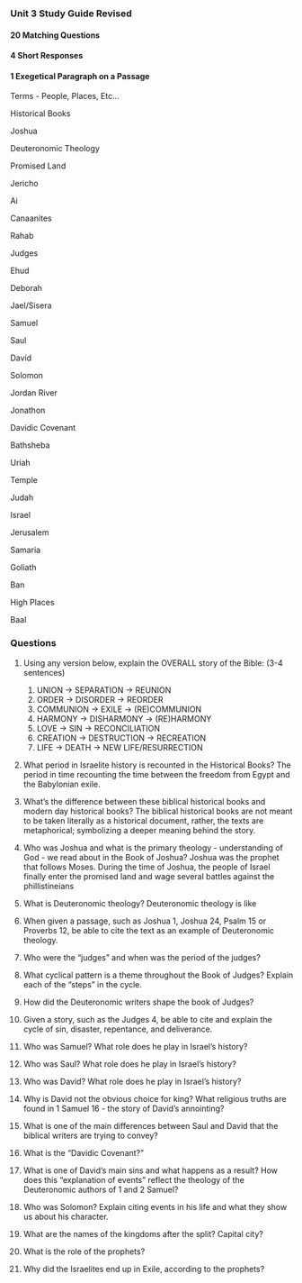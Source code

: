 ### Unit 3 Study Guide Revised

  

#### 20 Matching Questions

#### 4 Short Responses

#### 1 Exegetical Paragraph on a Passage

  

Terms - People, Places, Etc…

  

Historical Books

Joshua

Deuteronomic Theology

Promised Land

Jericho

Ai

Canaanites

Rahab

Judges

Ehud

Deborah

Jael/Sisera

Samuel

Saul

David

Solomon

Jordan River

Jonathon

Davidic Covenant

Bathsheba

Uriah

Temple

Judah

Israel

Jerusalem

Samaria

Goliath

Ban

High Places

Baal



### Questions

1.  Using any version below, explain the OVERALL story of the Bible: (3-4 sentences)
	1. UNION -> SEPARATION -> REUNION
	2. ORDER -> DISORDER -> REORDER
	3. COMMUNION -> EXILE -> (RE)COMMUNION
	4. HARMONY -> DISHARMONY -> (RE)HARMONY
	5. LOVE -> SIN -> RECONCILIATION
	6. CREATION -> DESTRUCTION -> RECREATION
	7. LIFE -> DEATH -> NEW LIFE/RESURRECTION

2.  What period in Israelite history is recounted in the Historical Books?
	The period in time recounting the time between the freedom from Egypt and the Babylonian exile.

3.  What’s the difference between these biblical historical books and modern day historical books?
	The biblical historical books are not meant to be taken literally as a historical document, rather, the texts are metaphorical; symbolizing a deeper meaning behind the story.

4.  Who was Joshua and what is the primary theology - understanding of God - we read about in the Book of Joshua?
	Joshua was the prophet that follows Moses. During the time of Joshua, the people of Israel finally enter the promised land and wage several battles against the phillistineians

5.  What is Deuteronomic theology?
	Deuteronomic theology is like 

6.  When given a passage, such as Joshua 1, Joshua 24, Psalm 15 or Proverbs 12, be able to cite the text as an example of Deuteronomic theology.
7.  Who were the “judges” and when was the period of the judges?
8.  What cyclical pattern is a theme throughout the Book of Judges? Explain each of the “steps” in the cycle.
9.  How did the Deuteronomic writers shape the book of Judges?
10.  Given a story, such as the Judges 4, be able to cite and explain the cycle of sin, disaster, repentance, and deliverance. 
11.  Who was Samuel? What role does he play in Israel’s history?
12.  Who was Saul? What role does he play in Israel’s history?
13.  Who was David? What role does he play in Israel’s history?
14.  Why is David not the obvious choice for king? What religious truths are found in 1 Samuel 16 - the story of David’s annointing?
15.  What is one of the main differences between Saul and David that the biblical writers are trying to convey?
16.  What is the “Davidic Covenant?” 
17.  What is one of David’s main sins and what happens as a result? How does this “explanation of events” reflect the theology of the Deuteronomic authors of 1 and 2 Samuel?
18.  Who was Solomon? Explain citing events in his life and what they show us about his character.
29.  What are the names of the kingdoms after the split? Capital city?
20.  What is the role of the prophets?
21.  Why did the Israelites end up in Exile, according to the prophets?